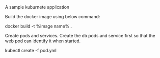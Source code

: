 
A sample kuburnete application

Build the docker image using below command:

docker build -t %image name% .

Create pods and services. Create the db pods and service first so that the web pod can identify it when started.

kubectl create -f pod.yml
